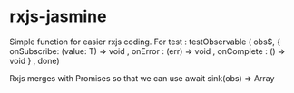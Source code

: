 # rxjs-jasmine
Simple function for easier rxjs coding. 
For test : 
testObservable ( obs$, {
onSubscribe: (value: T) => void ,
onError : (err) => void ,
onComplete : () => void } , done)

Rxjs merges with Promises so that we can use await 
sink<T>(obs) => Array<T>
